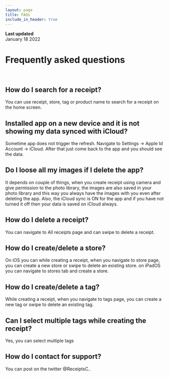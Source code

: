 ```yaml
---
layout: page
title: FAQs
include_in_header: true
---
```


**Last updated**  
January 18 2022

# Frequently asked questions
<br>

## How do I search for a receipt?
You can use receipt, store, tag or product name to search for a receipt on the home screen.

## Installed app on a new device and it is not showing my data synced with iCloud?
Sometime app does not trigger the refresh. Navigate to Settings -> Apple Id Account -> iCloud. After that just come back to the app and you should see the data.
<br>

## Do I loose all my images if I delete the app?
It depends on couple of things, when you create receipt using camera and give permission to the photo library, the images are also saved in your photo library and this way you always have the images with you even after deleting the app. Also, the iCloud sync is ON for the app and if you have not turned it off then your data is saved on iCloud always.
<br>

## How do I delete a receipt?
You can navigate to All receipts page and can swipe to delete a receipt.
<br>

## How do I create/delete a store?
On iOS you can while creating a receipt, when you navigate to store page, you can create a new store or swipe to delete an existing store. on iPadOS you can navigate to stores tab and create a store.
<br>

## How do I create/delete a tag?
While creating a receipt, when you navigate to tags page, you can create a new tag or swipe to delete an existing tag.
<br>

## Can I select multiple tags while creating the receipt?
Yes, you can select multiple tags
<br>

## How do I contact for support?
You can post on the twitter @ReceiptsC.. 

